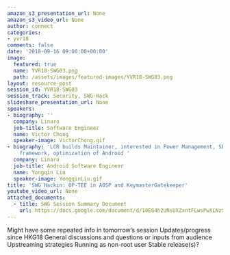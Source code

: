 ```yaml
---
amazon_s3_presentation_url: None
amazon_s3_video_url: None
author: connect
categories:
- yvr18
comments: false
date: '2018-09-16 09:00:00+00:00'
image:
  featured: true
  name: YVR18-SWG03.png
  path: /assets/images/featured-images/YVR18-SWG03.png
layout: resource-post
session_id: YVR18-SWG03
session_track: Security, SWG-Hack
slideshare_presentation_url: None
speakers:
- biography: ''
  company: Linaro
  job-title: Software Engineer
  name: Victor Chong
  speaker-image: VictorChong.gif
- biography: 'LCR builds Maintainer, interested in Power Management, SELinux, android
    framework, optimization of Android '
  company: Linaro
  job-title: Android Software Engineer
  name: Yongqin Liu
  speaker-image: YongqinLiu.gif
title: 'SWG Hackin: OP-TEE in AOSP and KeymasterGatekeeper'
youtube_video_url: None
attached_documents:
  - title: SWG Session Summary Document
    url: https://docs.google.com/document/d/10EG4h2UNsUXZxntFLwsPwXLNzSfmgMsHXU4y2MYKmH8/
---
```


Might have some repeated info in tomorrow’s session
Updates/progress since HKG18
General discussions and questions or inputs from audience
Upstreaming strategies
Running as non-root user
Stable release(s)?